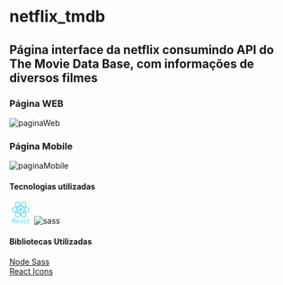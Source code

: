 # netflix_tmdb
  <h2>Página interface da netflix consumindo API do The Movie Data Base, com informações de diversos filmes</h2>
  <h3>Página WEB</h3>
  <img alt="paginaWeb" width="800" ight="600" src="https://user-images.githubusercontent.com/84095953/135196029-b566f884-8a20-48e4-b111-e5c57ceb1dd4.png">
  <h3>Página Mobile</h3>
  <img alt="paginaMobile" width="300" height="600" src="https://user-images.githubusercontent.com/84095953/135196374-ca181bad-5da8-4b1e-882f-d202581c8087.png">
  
  <h4>Tecnologias utilizadas</h4>
  <p>
  <img alt="react" width="40" height="40" src="https://raw.githubusercontent.com/devicons/devicon/master/icons/react/react-original-wordmark.svg">
  <img alt="sass" height="40" width="40" src="https://cdn.jsdelivr.net/gh/devicons/devicon/icons/sass/sass-original.svg">
  </p>
  
  <h4>Bibliotecas Utilizadas</h4>
  <a href="https://www.npmjs.com/package/node-sass" target="_blank" rel="external">Node Sass</a></br>
  <a href="https://react-icons.github.io/react-icons/" target="_blank" rel="external">React Icons</a></br>
  
